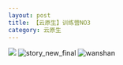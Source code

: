 ```yaml
---
layout: post
title: 【云原生】训练营NO3
category: 云原生
---
```

![](http://s1r3itzmh.hd-bkt.clouddn.com/img/bottom.png)
![story_new_final](http://s1r3itzmh.hd-bkt.clouddn.com/img/story_new_final_0322.png)
![wanshan](http://s1r3itzmh.hd-bkt.clouddn.com/img/wanshan.png)
